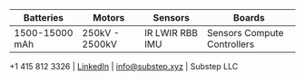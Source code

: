|Batteries | Motors | Sensors | Boards|
|--|--|--|--|
|1500-15000 mAh | 250kV - 2500kV  | IR LWIR RBB IMU| Sensors Compute Controllers|

[](https://img.freepik.com/free-vector/dark-background-with-purple-squares_1053-430.jpg|width=200)

\+1 415 812 3326 | [LinkedIn](https://linkedin.com/company/substep)  | info@substep.xyz | Substep LLC 
